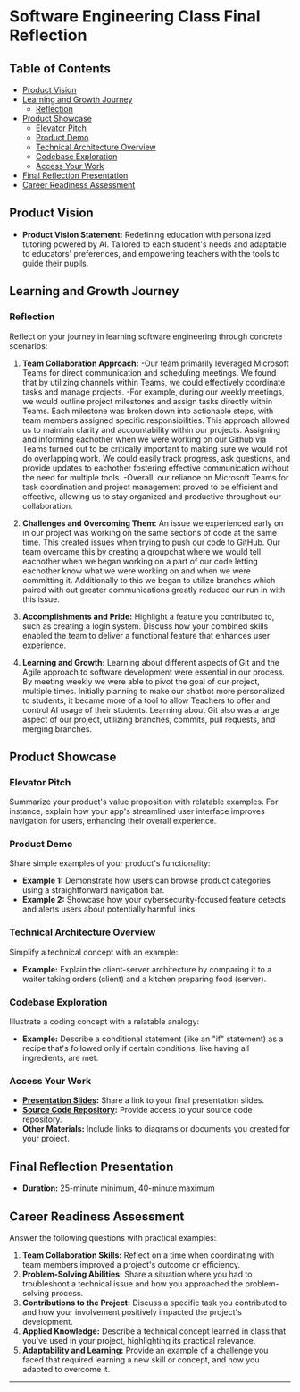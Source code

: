 # Software Engineering Class Final Reflection

## Table of Contents

- [Product Vision](#product-vision)
- [Learning and Growth Journey](#learning-and-growth-journey)
  - [Reflection](#reflection)
- [Product Showcase](#product-showcase)
  - [Elevator Pitch](#elevator-pitch)
  - [Product Demo](#product-demo)
  - [Technical Architecture Overview](#technical-architecture-overview)
  - [Codebase Exploration](#codebase-exploration)
  - [Access Your Work](#access-your-work)
- [Final Reflection Presentation](#final-reflection-presentation)
- [Career Readiness Assessment](#career-readiness-assessment)

## Product Vision

- **Product Vision Statement:** Redefining education with personalized tutoring powered by AI. Tailored to each student's needs and adaptable to educators' preferences, and empowering teachers with the tools to guide their pupils.

## Learning and Growth Journey

### Reflection

Reflect on your journey in learning software engineering through concrete scenarios:

1. **Team Collaboration Approach:**
   -Our team primarily leveraged Microsoft Teams for direct communication and scheduling meetings. We found that by utilizing channels within Teams, we could effectively coordinate tasks and manage projects.
   -For example, during our weekly meetings, we would outline project milestones and assign tasks directly within Teams. Each milestone was broken down into actionable steps, with team members assigned specific responsibilities. This approach allowed us to maintain clarity and accountability within our projects.
   Assigning and informing eachother when we were working on our Github via Teams turned out to be critically important to making sure we would not do overlapping work. We could easily track progress, ask questions, and provide updates to eachother fostering effective communication without the need for multiple tools.
   -Overall, our reliance on Microsoft Teams for task coordination and project management proved to be efficient and effective, allowing us to stay organized and productive throughout our collaboration.

2. **Challenges and Overcoming Them:**
   An issue we experienced early on in our project was working on the same sections of code at the same time. This created issues when trying to push our code to GitHub. Our team overcame this by creating a groupchat where we would tell eachother when we began working on a part of our code letting eachother know what we were working on and when we were committing it. Additionally to this we began to utilize branches which paired with out greater communications greatly reduced our run in with this issue.

3. **Accomplishments and Pride:**
   Highlight a feature you contributed to, such as creating a login system. Discuss how your combined skills enabled the team to deliver a functional feature that enhances user experience.

4. **Learning and Growth:**
Learning about different aspects of Git and the Agile approach to software development were essential in our process. By meeting weekly we were able to pivot the goal of our project, multiple times. Initially planning to make our chatbot more personalized to students, it became more of a tool to allow Teachers to offer and control AI usage of their students. Learning about Git also was a large aspect of our project, utilizing branches, commits, pull requests, and merging branches.

## Product Showcase

### Elevator Pitch

Summarize your product's value proposition with relatable examples. For instance, explain how your app's streamlined user interface improves navigation for users, enhancing their overall experience.

### Product Demo

Share simple examples of your product's functionality:

- **Example 1:** Demonstrate how users can browse product categories using a straightforward navigation bar.
- **Example 2:** Showcase how your cybersecurity-focused feature detects and alerts users about potentially harmful links.

### Technical Architecture Overview

Simplify a technical concept with an example:

- **Example:** Explain the client-server architecture by comparing it to a waiter taking orders (client) and a kitchen preparing food (server).

### Codebase Exploration

Illustrate a coding concept with a relatable analogy:

- **Example:** Describe a conditional statement (like an "if" statement) as a recipe that's followed only if certain conditions, like having all ingredients, are met.

### Access Your Work

- **[Presentation Slides](link-to-presentation):** Share a link to your final presentation slides.
- **[Source Code Repository](link-to-repo):** Provide access to your source code repository.
- **Other Materials:** Include links to diagrams or documents you created for your project.

## Final Reflection Presentation

- **Duration:** 25-minute minimum, 40-minute maximum

## Career Readiness Assessment

Answer the following questions with practical examples:

1. **Team Collaboration Skills:** Reflect on a time when coordinating with team members improved a project's outcome or efficiency.
2. **Problem-Solving Abilities:** Share a situation where you had to troubleshoot a technical issue and how you approached the problem-solving process.
3. **Contributions to the Project:** Discuss a specific task you contributed to and how your involvement positively impacted the project's development.
4. **Applied Knowledge:** Describe a technical concept learned in class that you've used in your project, highlighting its practical relevance.
5. **Adaptability and Learning:** Provide an example of a challenge you faced that required learning a new skill or concept, and how you adapted to overcome it.

---

